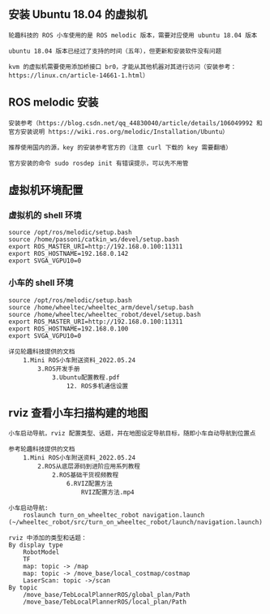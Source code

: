 ## 安装 Ubuntu 18.04 的虚拟机
	轮趣科技的 ROS 小车使用的是 ROS melodic 版本，需要对应使用 ubuntu 18.04 版本

	ubuntu 18.04 版本已经过了支持的时间（五年），但更新和安装软件没有问题
	
    kvm 的虚拟机需要使用添加桥接口 br0，才能从其他机器对其进行访问（安装参考：https://linux.cn/article-14661-1.html）

## ROS melodic 安装
	安装参考（https://blog.csdn.net/qq_44830040/article/details/106049992 和官方安装说明 https://wiki.ros.org/melodic/Installation/Ubuntu） 
    
    推荐使用国内的源，key 的安装参考官方的（注意 curl 下载的 key 需要翻墙）

	官方安装的命令 sudo rosdep init 有错误提示，可以先不用管

## 虚拟机环境配置
### 虚拟机的 shell 环境
```shell
source /opt/ros/melodic/setup.bash
source /home/passoni/catkin_ws/devel/setup.bash
export ROS_MASTER_URI=http://192.168.0.100:11311
export ROS_HOSTNAME=192.168.0.142
export SVGA_VGPU10=0
```
### 小车的 shell 环境
```
source /opt/ros/melodic/setup.bash 
source /home/wheeltec/wheeltec_arm/devel/setup.bash
source /home/wheeltec/wheeltec_robot/devel/setup.bash
export ROS_MASTER_URI=http://192.168.0.100:11311
export ROS_HOSTNAME=192.168.0.100
export SVGA_VGPU10=0
```
    详见轮趣科技提供的文档
        1.Mini ROS小车附送资料_2022.05.24
            3.ROS开发手册
                3.Ubuntu配置教程.pdf
                    12. ROS多机通信设置

## rviz 查看小车扫描构建的地图
	小车启动导航，rviz 配置类型、话题，并在地图设定导航目标，随即小车自动导航到位置点

	参考轮趣科技提供的文档
        1.Mini ROS小车附送资料_2022.05.24
            2.ROS从底层源码到进阶应用系列教程
                2.ROS基础干货视频教程
                    6.RVIZ配置方法
                        RVIZ配置方法.mp4

	小车启动导航:
		roslaunch turn_on_wheeltec_robot navigation.launch (~/wheeltec_robot/src/turn_on_wheeltec_robot/launch/navigation.launch)

	rviz 中添加的类型和话题：
	By display type
		RobotModel
		TF
		map: topic -> /map
		map: topic -> /move_base/local_costmap/costmap
		LaserScan: topic ->/scan
	By topic
		/move_base/TebLocalPlannerROS/global_plan/Path
		/move_base/TebLocalPlannerROS/local_plan/Path
